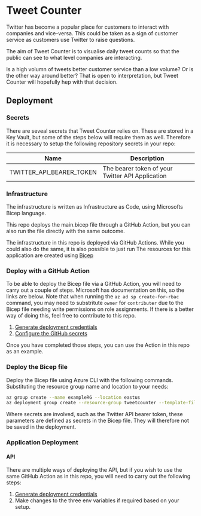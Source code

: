# Tweet Counter
Twitter has become a popular place for customers to interact with companies and vice-versa. This could be taken as a sign of customer service as customers use Twitter to raise questions.

The aim of Tweet Counter is to visualise daily tweet counts so that the public can see to what level companies are interacting.

Is a high volumn of tweets better customer service than a low volume? Or is the other way around better? That is open to interpretation, but Tweet Counter will hopefully hep with that decision.

## Deployment
### Secrets
There are seveal secrets that Tweet Counter relies on. These are stored in a Key Vault, but some of the steps below will require them as well. Therefore it is necessary to setup the following repository secrets in your repo:

| Name                     | Description                                      |
| ------------------------ | ------------------------------------------------ |
| TWITTER_API_BEARER_TOKEN | The bearer token of your Twitter API Application |

### Infrastructure
The infrastructure is written as Infrastructure as Code, using Microsofts Bicep language.

This repo deploys the main.bicep file through a GitHub Action, but you can also run the file directly with the same outcome.

The infrastructure in this repo is deployed via GitHub Actions. While you could also do the same, it is also possible to just run 
The resources for this application are created using [Bicep](https://docs.microsoft.com/en-us/azure/azure-resource-manager/bicep/overview?tabs=bicep)

### Deploy with a GitHub Action
To be able to deploy the Bicep file via a GitHub Action, you will need to carry out a couple of steps. Microsoft has documentation on this, so the links are below. Note that when running the `az ad sp create-for-rbac` command, you may need to substritute `owner` for `contributer` due to the Bicep file needing write permissions on role assignments. If there is a better way of doing this, feel free to contribute to this repo.

1. [Generate deployment credentials](https://docs.microsoft.com/en-us/azure/azure-resource-manager/bicep/deploy-github-actions?tabs=userlevel%2CCLI#generate-deployment-credentials)
1. [Configure the GitHub secrets](https://docs.microsoft.com/en-us/azure/azure-resource-manager/bicep/deploy-github-actions?tabs=userlevel%2CCLI#configure-the-github-secrets)

Once you have completed those steps, you can use the Action in this repo as an example.

### Deploy the Bicep file
Deploy the Bicep file using Azure CLI with the following commands. Substituting the resource group name and location to your needs:

```bash
az group create --name exampleRG --location eastus
az deployment group create --resource-group tweetcounter --template-file main.bicep --parameters twitterApiBearerToken=AAAAAAAAAAAAAAAAAAAAAPRwgAEAAAAAKZDosHMf0PRpPtLXpjxqFJVkw2I%3DOvC55lX2xx6gsofMPeonqzH38AJOWB9O0AS5oDWAqw3lgtXiuw
```

Where secrets are involved, such as the Twitter API bearer token, these parameters are defined as secrets in the Bicep file. They will therefore not be saved in the deployment.

### Application Deployment
#### API
There are multiple ways of deploying the API, but if you wish to use the same GitHub Action as in this repo, you will need to carry out the following steps:
1. [Generate deployment credentials](https://docs.microsoft.com/en-us/azure/azure-functions/functions-how-to-github-actions?tabs=dotnet#generate-deployment-credentials)
1. Make changes to the three env variables if required based on your setup.